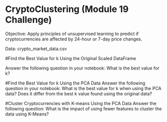 # CryptoClustering (Module 19 Challenge)

Objective: Apply principles of unsupervised learning to predict if cryptocurrencies are affected by 24-hour or 7-day price changes.

Data: crypto_market_data.csv

#Find the Best Value for k Using the Original Scaled DataFrame

Answer the following question in your notebook: What is the best value for k?

#Find the Best Value for k Using the PCA Data
Answer the following question in your notebook:
What is the best value for k when using the PCA data?
Does it differ from the best k value found using the original data?

#Cluster Cryptocurrencies with K-means Using the PCA Data
Answer the following question:
What is the impact of using fewer features to cluster the data using K-Means?
